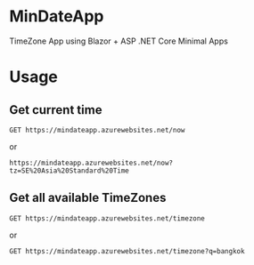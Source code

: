 # MinDateApp

TimeZone App using Blazor + ASP .NET Core Minimal Apps

# Usage

## Get current time

`GET https://mindateapp.azurewebsites.net/now`

or

`https://mindateapp.azurewebsites.net/now?tz=SE%20Asia%20Standard%20Time`


## Get all available TimeZones

`GET https://mindateapp.azurewebsites.net/timezone`

or

`GET https://mindateapp.azurewebsites.net/timezone?q=bangkok`
